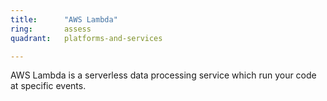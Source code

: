 ```yaml
---
title:      "AWS Lambda"
ring:       assess
quadrant:   platforms-and-services

---
```


AWS Lambda is a serverless data processing service which run your code at specific events.